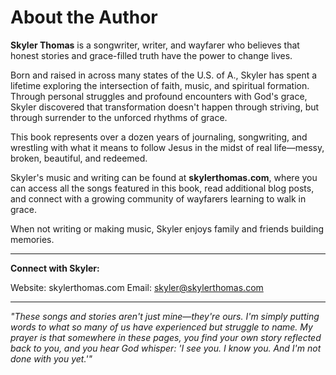 # About the Author

**Skyler Thomas** is a songwriter, writer, and wayfarer who believes that honest stories and grace-filled truth have the power to change lives.

Born and raised in across many states of the U.S. of A., Skyler has spent a lifetime exploring the intersection of faith, music, and spiritual formation. Through personal struggles and profound encounters with God's grace, Skyler discovered that transformation doesn't happen through striving, but through surrender to the unforced rhythms of grace.

This book represents over a dozen years of journaling, songwriting, and wrestling with what it means to follow Jesus in the midst of real life—messy, broken, beautiful, and redeemed.

Skyler's music and writing can be found at **skylerthomas.com**, where you can access all the songs featured in this book, read additional blog posts, and connect with a growing community of wayfarers learning to walk in grace.

When not writing or making music, Skyler enjoys family and friends building memories.

---

**Connect with Skyler:**

Website: skylerthomas.com
Email: skyler@skylerthomas.com

---

*"These songs and stories aren't just mine—they're ours. I'm simply putting words to what so many of us have experienced but struggle to name. My prayer is that somewhere in these pages, you find your own story reflected back to you, and you hear God whisper: 'I see you. I know you. And I'm not done with you yet.'"*
